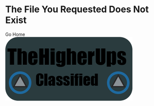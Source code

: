 <h1>The File You Requested Does Not Exist</h1>
<link src="http://cdn.thehigherups.org" style="font-size:20">Go Home</link>
<br>
<img src="logo.png">
